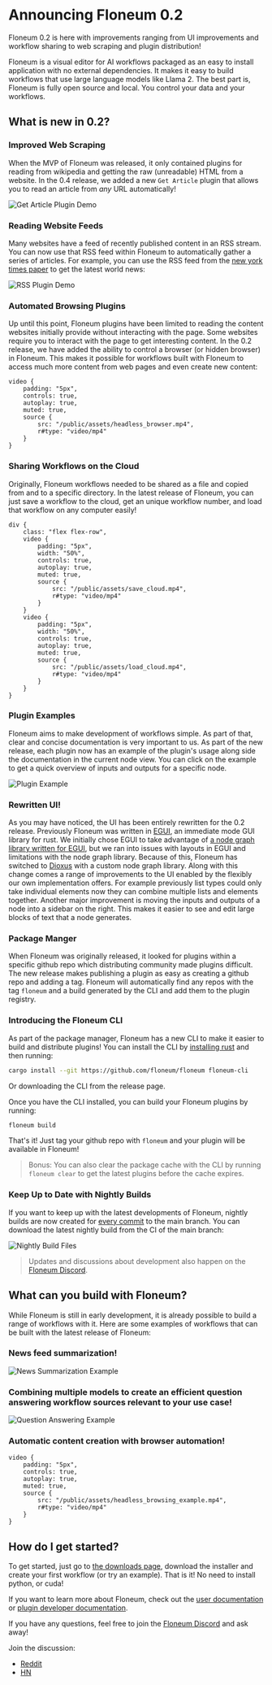 # Announcing Floneum 0.2

Floneum 0.2 is here with improvements ranging from UI improvements and workflow sharing to web scraping and plugin distribution!

Floneum is a visual editor for AI workflows packaged as an easy to install application with no external dependencies. It makes it easy to build workflows that use large language models like Llama 2. The best part is, Floneum is fully open source and local. You control your data and your workflows.

## What is new in 0.2?

### Improved Web Scraping

When the MVP of Floneum was released, it only contained plugins for reading from wikipedia and getting the raw (unreadable) HTML from a website. In the 0.4 release, we added a new `Get Article` plugin that allows you to read an article from *any* URL automatically!

![Get Article Plugin Demo](public/assets/get_article_demo.png)

### Reading Website Feeds

Many websites have a feed of recently published content in an RSS stream. You can now use that RSS feed within Floneum to automatically gather a series of articles. For example, you can use the RSS feed from the [new york times paper](https://rss.nytimes.com/services/xml/rss/nyt/World.xml) to get the latest world news:

![RSS Plugin Demo](public/assets/rss_demo.png)

### Automated Browsing Plugins

Up until this point, Floneum plugins have been limited to reading the content websites initially provide without interacting with the page. Some websites require you to interact with the page to get interesting content. In the 0.2 release, we have added the ability to control a browser (or hidden browser) in Floneum. This makes it possible for workflows built with Floneum to access much more content from web pages and even create new content:

```inject-dioxus
video {
    padding: "5px",
    controls: true,
    autoplay: true,
    muted: true,
    source {
        src: "/public/assets/headless_browser.mp4",
        r#type: "video/mp4"
    }
}
```

### Sharing Workflows on the Cloud

Originally, Floneum workflows needed to be shared as a file and copied from and to a specific directory. In the latest release of Floneum, you can just save a workflow to the cloud, get an unique workflow number, and load that workflow on any computer easily!

```inject-dioxus
div {
    class: "flex flex-row",
    video {
        padding: "5px",
        width: "50%",
        controls: true,
        autoplay: true,
        muted: true,
        source {
            src: "/public/assets/save_cloud.mp4",
            r#type: "video/mp4"
        }
    }
    video {
        padding: "5px",
        width: "50%",
        controls: true,
        autoplay: true,
        muted: true,
        source {
            src: "/public/assets/load_cloud.mp4",
            r#type: "video/mp4"
        }
    }
}
```

### Plugin Examples

Floneum aims to make development of workflows simple. As part of that, clear and concise documentation is very important to us. As part of the new release, each plugin now has an example of the plugin's usage along side the documentation in the current node view. You can click on the example to get a quick overview of inputs and outputs for a specific node.

![Plugin Example](public/assets/plugin_examples.png)

### Rewritten UI!

As you may have noticed, the UI has been entirely rewritten for the 0.2 release. Previously Floneum was written in [EGUI](https://lib.rs/crates/egui), an immediate mode GUI library for rust. We initially chose EGUI to take advantage of [a node graph library written for EGUI](https://github.com/setzer22/egui_node_graph), but we ran into issues with layouts in EGUI and limitations with the node graph library. Because of this, Floneum has switched to [Dioxus](https://github.com/DioxusLabs/dioxus) with a custom node graph library. Along with this change comes a range of improvements to the UI enabled by the flexibly our own implementation offers. For example previously list types could only take individual elements now they can combine multiple lists and elements together. Another major improvement is moving the inputs and outputs of a node into a sidebar on the right. This makes it easier to see and edit large blocks of text that a node generates.

### Package Manger

When Floneum was originally released, it looked for plugins within a specific github repo which distributing community made plugins difficult. The new release makes publishing a plugin as easy as creating a github repo and adding a tag. Floneum will automatically find any repos with the tag `floneum` and a build generated by the CLI and add them to the plugin registry.

### Introducing the Floneum CLI

As part of the package manager, Floneum has a new CLI to make it easier to build and distribute plugins! You can install the CLI by [installing rust](https://www.rust-lang.org/tools/install) and then running:

```sh
cargo install --git https://github.com/floneum/floneum floneum-cli
```

Or downloading the CLI from the release page.

Once you have the CLI installed, you can build your Floneum plugins by running:

```sh
floneum build
```

That's it! Just tag your github repo with `floneum` and your plugin will be available in Floneum!

> Bonus: You can also clear the package cache with the CLI by running `floneum clear` to get the latest plugins before the cache expires.

### Keep Up to Date with Nightly Builds

If you want to keep up with the latest developments of Floneum, nightly builds are now created for [every commit](https://github.com/floneum/floneum/actions/runs/6102318885) to the main branch. You can download the latest nightly build from the CI of the main branch:

![Nightly Build Files](public/assets/nightly_builds.png)

> Updates and discussions about development also happen on the [Floneum Discord](https://discord.gg/dQdmhuB8q5).

## What can you build with Floneum?

While Floneum is still in early development, it is already possible to build a range of workflows with it. Here are some examples of workflows that can be built with the latest release of Floneum:

### News feed summarization!

![News Summarization Example](public/assets/news_summary.png)

### Combining multiple models to create an efficient question answering workflow sources relevant to your use case!

![Question Answering Example](public/assets/question_answer_example.png)

### Automatic content creation with browser automation!

```inject-dioxus
video {
    padding: "5px",
    controls: true,
    autoplay: true,
    muted: true,
    source {
        src: "/public/assets/headless_browsing_example.mp4",
        r#type: "video/mp4"
    }
}
```

## How do I get started?

To get started, just go to [the downloads page](https://github.com/floneum/floneum/releases/tag/v0.2.0), download the installer and create your first workflow (or try an example). That is it! No need to install python, or cuda!

If you want to learn more about Floneum, check out the [user documentation](https://floneum.com/docs/user) or [plugin developer documentation](https://floneum.com/docs/developer).

If you have any questions, feel free to join the [Floneum Discord](https://discord.gg/dQdmhuB8q5) and ask away!

Join the discussion:
- [Reddit](https://www.reddit.com/r/LocalLLaMA/comments/16gusz2/floneum_02_released_open_source_local_graph/)
- [HN](https://news.ycombinator.com/item?id=37481027)
